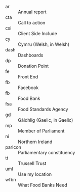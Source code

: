 <dl>
  <dt>ar</dt>
  <dd>Annual report</dd>
  <dt>cta</dt>
  <dd>Call to action</dd>
  <dt>csi</dt>
  <dd>Client Side Include</dd>
  <dt>cy</dt>
  <dd>Cymru (Welsh, in Welsh)</dd>
  <dt>dash</dt>
  <dd>Dashboards</dd>
  <dt>dp</dt>
  <dd>Donation Point</dd>
  <dt>fe</dt>
  <dd>Front End</dd>
  <dt>fb</dt>
  <dd>Facebook</dd>
  <dt>fb</dt>
  <dd>Food Bank</dd>
  <dt>fsa</dt>
  <dd>Food Standards Agency</dd>
  <dt>gd</dt>
  <dd>Gàidhlig (Gaelic, in Gaelic)</dd>
  <dt>mp</dt>
  <dd>Member of Parliament</dd>
  <dt>ni</dt>
  <dd>Northern Ireland</dd>
  <dt>parlcon</dt>
  <dd>Parliamentary constituency</dd>
  <dt>tt</dt>
  <dd>Trussell Trust</dd>
  <dt>uml</dt>
  <dd>Use my location</dd>
  <dt>wfbn</dt>
  <dd>What Food Banks Need</dd>
</dl>
